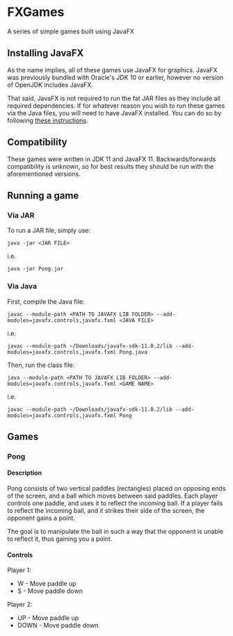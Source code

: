 # FXGames
A series of simple games built using JavaFX

## Installing JavaFX
As the name implies, all of these games use JavaFX for graphics. JavaFX was previously bundled with Oracle's JDK 10 or earlier, however no version of OpenJDK includes JavaFX. 

That said, JavaFX is not required to run the fat JAR files as they include all required dependencies.
If for whatever reason you wish to run these games via the Java files, you will need to have JavaFX installed.
You can do so by following [these instructions](https://openjfx.io/openjfx-docs/#install-javafx).

## Compatibility
These games were written in JDK 11 and JavaFX 11. Backwards/forwards compatibility is unknown, so for best results they should be run with the aforementioned versions.

## Running a game
### Via JAR
To run a JAR file, simply use:

```java -jar <JAR FILE>```

i.e.

```java -jar Pong.jar```

### Via Java
First, compile the Java file:

```javac --module-path <PATH TO JAVAFX LIB FOLDER> --add-modules=javafx.controls,javafx.fxml <JAVA FILE>```

i.e. 

```javac --module-path ~/Downloads/javafx-sdk-11.0.2/lib --add-modules=javafx.controls,javafx.fxml Pong.java```

Then, run the class file:

```java --module-path <PATH TO JAVAFX LIB FOLDER> --add-modules=javafx.controls,javafx.fxml <GAME NAME>```

i.e.

```javac --module-path ~/Downloads/javafx-sdk-11.0.2/lib --add-modules=javafx.controls,javafx.fxml Pong```

## Games

### Pong
#### Description
Pong consists of two vertical paddles (rectangles) placed on opposing ends of the screen, and a ball which moves between said paddles. 
Each player controls one paddle, and uses it to reflect the incoming ball. 
If a player fails to reflect the incoming ball, and it strikes their side of the screen, the opponent gains a point.

The goal is to manipulate the ball in such a way that the opponent is unable to reflect it, thus gaining you a point.

#### Controls
Player 1:
* W - Move paddle up
* S - Move paddle down

Player 2:
* UP - Move paddle up
* DOWN - Move paddle down
